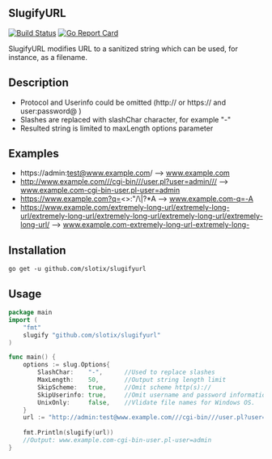 SlugifyURL
----------
[![Build Status](https://travis-ci.org/slotix/slugifyurl.svg?branch=master)](https://travis-ci.org/slotix/slugifyurl)
[![Go Report Card](https://goreportcard.com/badge/github.com/slotix/slugifyurl)](https://goreportcard.com/report/github.com/slotix/slugifyurl)

SlugifyURL modifies URL to a sanitized string which can be used, for instance, as a filename.

Description
-----------
- Protocol and Userinfo could be omitted  (http:// or https:// and user:password@ )
- Slashes are replaced with slashChar character, for example "-"
- Resulted string is limited to maxLength options parameter

Examples
--------
 - https://admin:test@www.example.com/ --> www.example.com
 - http://www.example.com///cgi-bin///user.pl?user=admin/// --> www.example.com-cgi-bin-user.pl-user=admin
 - https://www.example.com?q=<>:\"/\\|?*A --> www.example.com-q=-A
 - https://www.example.com/extremely-long-url/extremely-long-url/extremely-long-url/extremely-long-url/extremely-long-url/extremely-long-url/ -->
  www.example.com-extremely-long-url-extremely-long-

Installation 
------------

```
go get -u github.com/slotix/slugifyurl
```

Usage
-----

```go
package main
import (
    "fmt"
    slugify "github.com/slotix/slugifyurl"
)

func main() {
    options := slug.Options{
		SlashChar:    "-",      //Used to replace slashes
		MaxLength:    50,       //Output string length limit 
		SkipScheme:   true,     //Omit scheme http(s)://
		SkipUserinfo: true,     //Omit username and password information
		UnixOnly:     false,    //Vlidate file names for Windows OS.    
	}
    url := "http://admin:test@www.example.com///cgi-bin///user.pl?user=admin///"
    
    fmt.Println(slugify(url))
    //Output: www.example.com-cgi-bin-user.pl-user=admin
}
